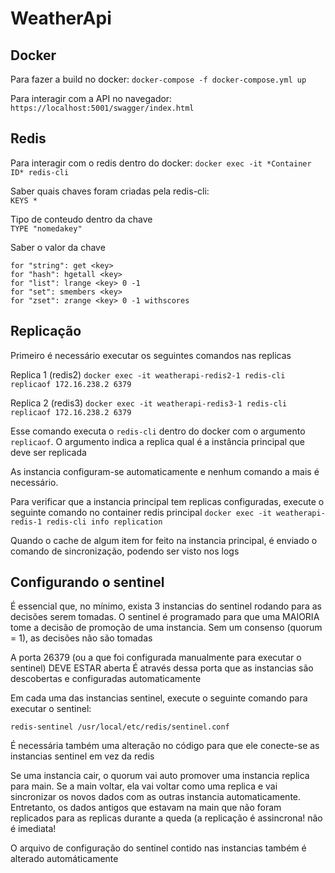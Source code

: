 # WeatherApi

## Docker
Para fazer a build no docker:
`docker-compose -f docker-compose.yml up`

Para interagir com a API no navegador:
`https://localhost:5001/swagger/index.html`


## Redis
Para interagir com o redis dentro do docker: 
`docker exec -it *Container ID* redis-cli`

Saber quais chaves foram criadas pela redis-cli:  
`KEYS *`

Tipo de conteudo dentro da chave  
`TYPE "nomedakey"`

Saber o valor da chave

    for "string": get <key>
    for "hash": hgetall <key>
    for "list": lrange <key> 0 -1
    for "set": smembers <key>
    for "zset": zrange <key> 0 -1 withscores


## Replicação

Primeiro é necessário executar os seguintes comandos nas replicas

Replica 1 (redis2)
	`docker exec -it weatherapi-redis2-1 redis-cli replicaof 172.16.238.2 6379`

Replica 2 (redis3)
	`docker exec -it weatherapi-redis3-1 redis-cli replicaof 172.16.238.2 6379`

Esse comando executa o `redis-cli` dentro do docker com o argumento `replicaof`. O argumento indica a replica qual é a instância principal que deve ser replicada


As instancia configuram-se automaticamente e nenhum comando a mais é necessário.

Para verificar que a instancia principal tem replicas configuradas, execute o seguinte comando no container redis principal
`docker exec -it weatherapi-redis-1 redis-cli info replication`


Quando o cache de algum item for feito na instancia principal, é enviado o comando de sincronização, podendo ser visto nos logs


## Configurando o sentinel

É essencial que, no mínimo, exista 3 instancias do sentinel rodando para as decisões serem tomadas. O sentinel é programado para que uma MAIORIA tome a decisão de promoção de uma instancia. Sem um consenso (quorum = 1), as decisões não são tomadas


A porta 26379 (ou a que foi configurada manualmente para executar o sentinel) DEVE ESTAR aberta
É através dessa porta que as instancias são descobertas e configuradas automaticamente


Em cada uma das instancias sentinel, execute o seguinte comando para executar o sentinel:

`redis-sentinel /usr/local/etc/redis/sentinel.conf`


É necessária também uma alteração no código para que ele conecte-se as instancias sentinel em vez da redis


Se uma instancia cair, o quorum vai auto promover uma instancia replica para main. Se a main voltar, ela vai voltar como uma replica e vai 
sincronizar os novos dados com as outras instancia automaticamente. Entretanto, os dados antigos que estavam na main que não foram replicados para as replicas durante a queda (a replicação é assincrona! não é imediata!


O arquivo de configuração do sentinel contido nas instancias também é alterado automáticamente

